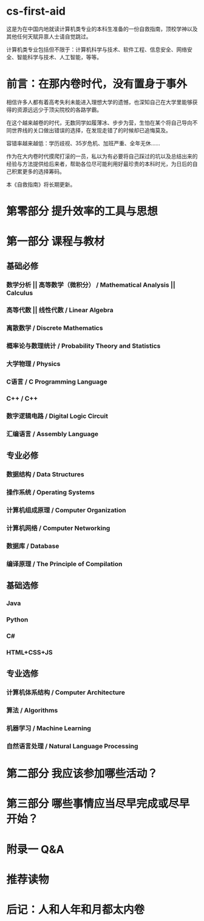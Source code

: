 # cs-first-aid
这是为在中国内地就读计算机类专业的本科生准备的一份自救指南，顶校学神以及其他任何天赋异禀人士请自觉跳过。

计算机类专业包括但不限于：计算机科学与技术、软件工程、信息安全、网络安全、智能科学与技术、人工智能，等等。
# 前言：在那内卷时代，没有置身于事外
相信许多人都有着高考失利未能进入理想大学的遗憾，也深知自己在大学里能够获得的资源远远少于顶尖院校的各路学霸。

在这个越来越卷的时代，无数同学如履薄冰、步步为营，生怕在某个将自己导向不同世界线的关口做出错误的选择，在发现走错了的时候却已追悔莫及。

容错率越来越低：学历歧视、35岁危机、加班严重、全年无休……

作为在大内卷时代摸爬打滚的一员，私以为有必要将自己踩过的坑以及总结出来的经验与方法提供给后来者，帮助各位尽可能利用好最珍贵的本科时光，为日后的自己积累更多的选择筹码。

本《自救指南》将长期更新。
# 第零部分 提升效率的工具与思想

# 第一部分 课程与教材
## 基础必修
### 数学分析 || 高等数学（微积分） / Mathematical Analysis || Calculus

### 高等代数 || 线性代数 / Linear Algebra

### 离散数学 / Discrete Mathematics

### 概率论与数理统计 / Probability Theory and Statistics

### 大学物理 / Physics

### C语言 / C Programming Language

### C++ / C++

### 数字逻辑电路 / Digital Logic Circuit

### 汇编语言 / Assembly Language

## 专业必修
### 数据结构 / Data Structures

### 操作系统 / Operating Systems

### 计算机组成原理 / Computer Organization

### 计算机网络 / Computer Networking

### 数据库 / Database

### 编译原理 / The Principle of Compilation

## 基础选修
### Java

### Python

### C#

### HTML+CSS+JS

## 专业选修
### 计算机体系结构 / Computer Architecture

### 算法 / Algorithms

### 机器学习 / Machine Learning

### 自然语言处理 / Natural Language Processing
# 第二部分 我应该参加哪些活动？

# 第三部分 哪些事情应当尽早完成或尽早开始？

# 附录一 Q&A

# 推荐读物

# 后记：人和人年和月都太内卷
